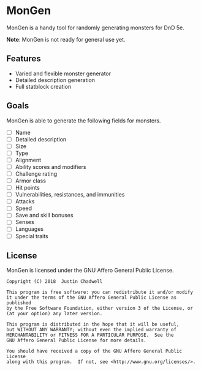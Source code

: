 # MonGen

MonGen is a handy tool for randomly generating monsters for DnD 5e.

**Note**: MonGen is not ready for general use yet.

## Features

- Varied and flexible monster generator
- Detailed description generation
- Full statblock creation

## Goals

MonGen is able to generate the following fields for monsters.

- [ ] Name
- [ ] Detailed description
- [ ] Size
- [ ] Type
- [ ] Alignment
- [ ] Ability scores and modifiers
- [ ] Challenge rating
- [ ] Armor class
- [ ] Hit points
- [ ] Vulnerabilities, resistances, and immunities
- [ ] Attacks
- [ ] Speed
- [ ] Save and skill bonuses
- [ ] Senses
- [ ] Languages
- [ ] Special traits

## License

MonGen is licensed under the GNU Affero General Public License.

    Copyright (C) 2018  Justin Chadwell

    This program is free software: you can redistribute it and/or modify
    it under the terms of the GNU Affero General Public License as published
    by the Free Software Foundation, either version 3 of the License, or
    (at your option) any later version.

    This program is distributed in the hope that it will be useful,
    but WITHOUT ANY WARRANTY; without even the implied warranty of
    MERCHANTABILITY or FITNESS FOR A PARTICULAR PURPOSE.  See the
    GNU Affero General Public License for more details.

    You should have received a copy of the GNU Affero General Public License
    along with this program.  If not, see <http://www.gnu.org/licenses/>.
